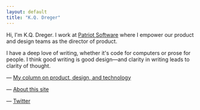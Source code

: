 ```yaml
---
layout: default
title: "K.Q. Dreger"
---
```





Hi, I'm K.Q. Dreger. I work at [Patriot Software](https://patriotsoftware.com/) where I empower our product and design teams as the director of product. 

I have a deep love of writing, whether it's code for computers or prose for people. I think good writing is good design—and clarity in writing leads to clarity of thought. 

&mdash; [My column on product, design, and technology](https://audaciousfox.net)

&mdash; [About this site][about]

&mdash; [Twitter][]


[about]: /about-site
[email]: https://audaciousfox.net/masthead
[twitter]: https://twitter.com/dreger

